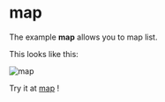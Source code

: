 # map

The example **map** allows you to map list.

This looks like this:

 ![map](/img/examples/map.png) 

Try it at <a href='/../automation/loadexample/map' target='_blank'>map</a> !



